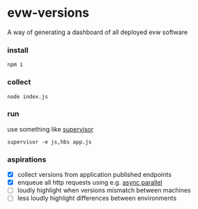 # evw-versions
A way of generating a dashboard of all deployed evw software

### install

`npm i`

### collect

`node index.js`

### run

use something like [supervisor](https://github.com/petruisfan/node-supervisor)

```
supervisor -e js,hbs app.js
```

### aspirations

* [x] collect versions from application published endpoints
* [x] enqueue all http requests using e.g. [async parallel](http://caolan.github.io/async/docs.html#.parallel)
* [ ] loudly highlight when versions mismatch between machines
* [ ] less loudly highlight differences between environments
